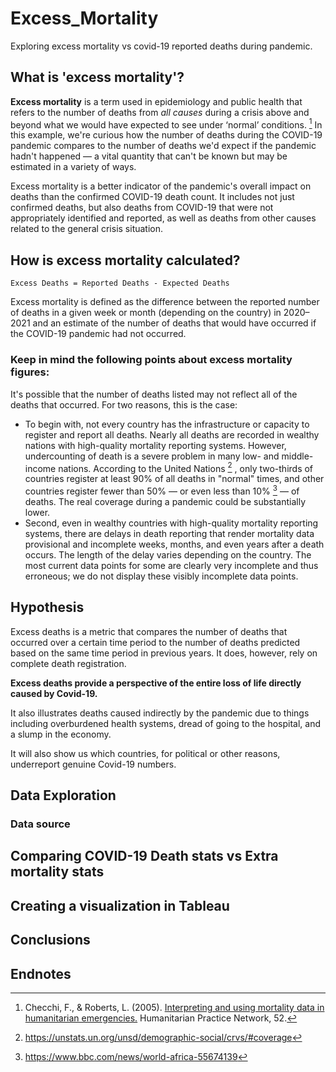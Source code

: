 # Excess_Mortality

Exploring excess mortality vs covid-19 reported deaths during pandemic.

## What is 'excess mortality'?
**Excess mortality** is a term used in epidemiology and public health that refers to the number of deaths from *all causes* during a crisis above and beyond what we would have expected to see under ‘normal’ conditions. [^1] In this example, we're curious how the number of deaths during the COVID-19 pandemic compares to the number of deaths we'd expect if the pandemic hadn't happened — a vital quantity that can't be known but may be estimated in a variety of ways.

Excess mortality is a better indicator of the pandemic's overall impact on deaths than the confirmed COVID-19 death count. It includes not just confirmed deaths, but also deaths from COVID-19 that were not appropriately identified and reported, as well as deaths from other causes related to the general crisis situation.

## How is excess mortality calculated?

```
Excess Deaths = Reported Deaths - Expected Deaths
```
Excess mortality is defined as the difference between the reported number of deaths in a given week or month (depending on the country) in 2020–2021 and an estimate of the number of deaths that would have occurred if the COVID-19 pandemic had not occurred.

### Keep in mind the following points about excess mortality figures:

It's possible that the number of deaths listed may not reflect all of the deaths that occurred. For two reasons, this is the case:

- To begin with, not every country has the infrastructure or capacity to register and report all deaths. Nearly all deaths are recorded in wealthy nations with high-quality mortality reporting systems. However, undercounting of death is a severe problem in many low- and middle-income nations. According to the United Nations [^2] , only two-thirds of countries register at least 90% of all deaths in "normal" times, and other countries register fewer than 50% — or even less than 10% [^3] — of deaths. The real coverage during a pandemic could be substantially lower.
- Second, even in wealthy countries with high-quality mortality reporting systems, there are delays in death reporting that render mortality data provisional and incomplete weeks, months, and even years after a death occurs. The length of the delay varies depending on the country. The most current data points for some are clearly very incomplete and thus erroneous; we do not display these visibly incomplete data points.


## Hypothesis

Excess deaths is a metric that compares the number of deaths that occurred over a certain time period to the number of deaths predicted based on the same time period in previous years. It does, however, rely on complete death registration.

**Excess deaths provide a perspective of the entire loss of life directly caused by Covid-19.**

It also illustrates deaths caused indirectly by the pandemic due to things including overburdened health systems, dread of going to the hospital, and a slump in the economy.

It will also show us which countries, for political or other reasons, underreport genuine Covid-19 numbers.

## Data Exploration

### Data source


## Comparing COVID-19 Death stats vs Extra mortality stats

<div class='tableauPlaceholder' id='viz1642274792513' style='position: relative'><object class='tableauViz'  style='display:none;'><param name='host_url' value='https%3A%2F%2Fpublic.tableau.com%2F' /> <param name='embed_code_version' value='3' /> <param name='site_root' value='' /><param name='name' value='StatisticalmortalityratesinUnitedStates&#47;Sheet3' /><param name='tabs' value='no' /><param name='toolbar' value='yes' /><param name='animate_transition' value='yes' /><param name='display_static_image' value='yes' /><param name='display_spinner' value='yes' /><param name='display_overlay' value='yes' /><param name='display_count' value='yes' /><param name='language' value='en-GB' /></object></div>                <script type='text/javascript'>                    var divElement = document.getElementById('viz1642274792513');                    var vizElement = divElement.getElementsByTagName('object')[0];                    vizElement.style.width='100%';vizElement.style.height=(divElement.offsetWidth*0.75)+'px';                    var scriptElement = document.createElement('script');                    scriptElement.src = 'https://public.tableau.com/javascripts/api/viz_v1.js';                    vizElement.parentNode.insertBefore(scriptElement, vizElement);                </script>

## Creating a visualization in Tableau

## Conclusions


## Endnotes

[^1]: Checchi, F., & Roberts, L. (2005). [Interpreting and using mortality data in humanitarian emergencies.](https://odihpn.org/resources/interpreting-and-using-mortality-data-in-humanitarian-emergencies/) Humanitarian Practice Network, 52.

[^2]: https://unstats.un.org/unsd/demographic-social/crvs/#coverage

[^3]: https://www.bbc.com/news/world-africa-55674139
